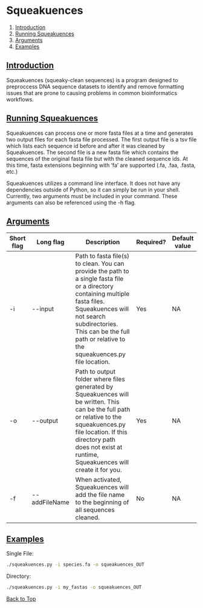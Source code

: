 <a name="top"></a>
# Squeakuences
1. [Introduction](#intro)
2. [Running Squeakuences](#running)
3. [Arguments](#arguments)
4. [Examples](#examples)

## <ins>**Introduction**</ins> <a name="intro"></a>
Squeakuences (squeaky-clean sequences) is a program designed to preproccess DNA sequence datasets to identify and remove formatting issues that are prone to causing problems in common bioinformatics workflows. 

## <ins>**Running Squeakuences**</ins> <a name="running"></a>
Squeakuences can process one or more fasta files at a time and generates two output files for each fasta file processed. The first output file is a tsv file which lists each sequence id before and after it was cleaned by Squeakuences. The second file is a new fasta file which contains the sequences of the original fasta file but with the cleaned sequence ids. At this time, fasta extensions beginning with ‘fa’ are supported (.fa, .faa, .fasta, etc.)

Squeakuences utilizes a command line interface. It does not have any dependencies outside of Python, so it can simply be run in your shell. Currently, two arguments must be included in your command. These arguments can also be referenced using the -h flag.

## <ins>**Arguments**</ins> <a name="arguments"></a>
| Short flag | Long flag         | Description | Required? | Default value |
|------------|-------------------|-------------|-----------|---------------|
| -i         | --input           | Path to fasta file(s) to clean. You can provide the path to a single fasta file or a directory containing multiple fasta files. Squeakuences will not search subdirectories. This can be the full path or relative to the squeakuences.py file location. | Yes | NA |
| -o         | --output          | Path to output folder where files generated by Squeakuences will be written. This can be the full path or relative to the squeakuences.py file location. If this directory path does not exist at runtime, Squeakuences will create it for you. | Yes | NA |
| -f         | --addFileName          | When activated, Squeakuences will add the file name to the beginning of all sequences cleaned. | No | NA |

## <ins>**Examples**</ins> <a name="examples"></a>
Single File:
```bash
./squeakuences.py -i species.fa -o squeakuences_OUT
```

Directory:
```bash
./squeakuences.py -i my_fastas -o squeakuences_OUT
```

[Back to Top](#top)
